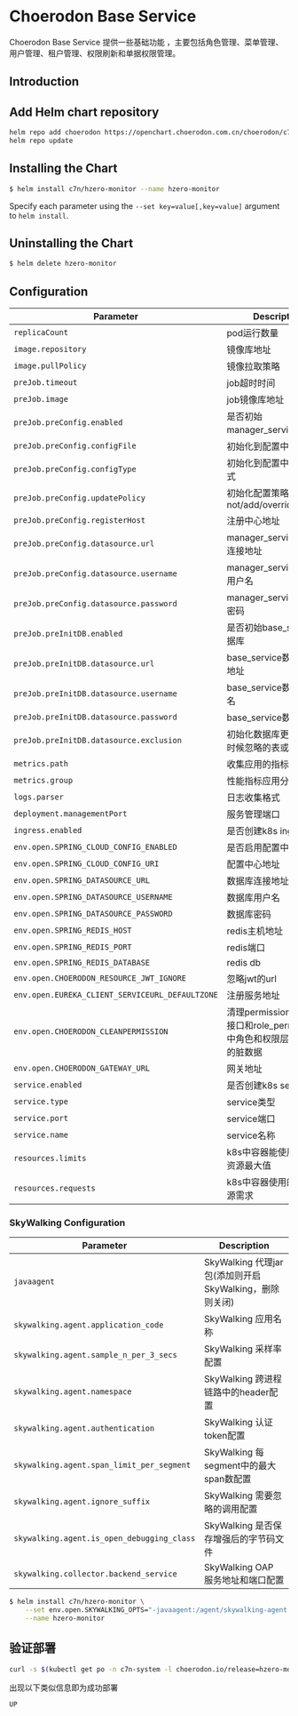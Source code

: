 # Choerodon Base Service
Choerodon Base Service 提供一些基础功能 ，主要包括角色管理、菜单管理、用户管理、租户管理、权限刷新和单据权限管理。
                              
## Introduction

## Add Helm chart repository

``` bash    
helm repo add choerodon https://openchart.choerodon.com.cn/choerodon/c7n
helm repo update
```

## Installing the Chart

```bash
$ helm install c7n/hzero-monitor --name hzero-monitor
```

Specify each parameter using the `--set key=value[,key=value]` argument to `helm install`.

## Uninstalling the Chart

```bash
$ helm delete hzero-monitor
```

## Configuration

Parameter | Description	| Default
--- |  ---  |  ---  
`replicaCount` | pod运行数量 | `1`
`image.repository` | 镜像库地址 | `registry.choerodon.com.cn/choerodon/hzero-monitor`
`image.pullPolicy` | 镜像拉取策略 | `IfNotPresent`
`preJob.timeout` | job超时时间 | `300`
`preJob.image` | job镜像库地址 | `registry.cn-hangzhou.aliyuncs.com/choerodon-tools/dbtool:0.6.4`
`preJob.preConfig.enabled`| 是否初始manager_service数据库 | `true`
`preJob.preConfig.configFile` | 初始化到配置中心文件名 | `application.yml`
`preJob.preConfig.configType` | 初始化到配置中心存储方式 | `k8s`
`preJob.preConfig.updatePolicy` | 初始化配置策略: not/add/override/update | `add`
`preJob.preConfig.registerHost` | 注册中心地址 | `http://register-server:8000`
`preJob.preConfig.datasource.url` | manager_service数据库连接地址 | `jdbc:mysql://localhost:3306/manager_service?useUnicode=true&characterEncoding=utf-8&useSSL=false&useInformationSchema=true&remarks=true`
`preJob.preConfig.datasource.username` | manager_service数据库用户名 | `choerodon`
`preJob.preConfig.datasource.password` | manager_service数据库密码 | `password`
`preJob.preInitDB.enabled` | 是否初始base_service数据库 | `true`
`preJob.preInitDB.datasource.url` | base_service数据库连接地址 | `jdbc:mysql://localhost:3306/base_service?useUnicode=true&characterEncoding=utf-8&useSSL=false&useInformationSchema=true&remarks=true`
`preJob.preInitDB.datasource.username` | base_service数据库用户名 | `choerodon`
`preJob.preInitDB.datasource.password` | base_service数据库密码 | `password`
`preJob.preInitDB.datasource.exclusion` | 初始化数据库更新数据的时候忽略的表或列 | `iam_user.hash_password,oauth_client.web_server_redirect_uri,oauth_ldap.server_address,oauth_ldap.object_class,iam_role.is_enabled,fd_organization.name`
`metrics.path` | 收集应用的指标数据路径 | `/actuator/prometheus`
`metrics.group` | 性能指标应用分组 | `spring-boot`
`logs.parser` | 日志收集格式 | `spring-boot`
`deployment.managementPort` | 服务管理端口 | `8031`
`ingress.enabled` | 是否创建k8s ingress | `false`
`env.open.SPRING_CLOUD_CONFIG_ENABLED` | 是否启用配置中心 | `true`
`env.open.SPRING_CLOUD_CONFIG_URI` | 配置中心地址 | `http://register-server:8000`
`env.open.SPRING_DATASOURCE_URL` | 数据库连接地址 | `jdbc:mysql://localhost/base_service?useUnicode=true&characterEncoding=utf-8&useSSL=false&useInformationSchema=true&remarks=true`
`env.open.SPRING_DATASOURCE_USERNAME` | 数据库用户名 | `choerodon`
`env.open.SPRING_DATASOURCE_PASSWORD` | 数据库密码 | `password`
`env.open.SPRING_REDIS_HOST` | redis主机地址 | `localhost`
`env.open.SPRING_REDIS_PORT` | redis端口 | `6379`
`env.open.SPRING_REDIS_DATABASE` | redis db | `1`
`env.open.CHOERODON_RESOURCE_JWT_IGNORE` |忽略jwt的url | `/favicon.ico`
`env.open.EUREKA_CLIENT_SERVICEURL_DEFAULTZONE` | 注册服务地址 | `http://register-server.io-choerodon:8000/eureka/`
`env.open.CHOERODON_CLEANPERMISSION` | 清理permission表中的旧接口和role_permission表中角色和权限层级不匹配的脏数据 | `false`
`env.open.CHOERODON_GATEWAY_URL` | 网关地址 | `http://api.staging.saas.hand-china.com`
`service.enabled` | 是否创建k8s service | `false`
`service.type` |  service类型 | `ClusterIP`
`service.port` | service端口 | `8030`
`service.name` | service名称 | `hzero-monitor`
`resources.limits` | k8s中容器能使用资源的资源最大值 | `3Gi`
`resources.requests` | k8s中容器使用的最小资源需求 | `2Gi`

### SkyWalking Configuration
Parameter | Description
--- |  --- 
`javaagent` | SkyWalking 代理jar包(添加则开启 SkyWalking，删除则关闭)
`skywalking.agent.application_code` | SkyWalking 应用名称
`skywalking.agent.sample_n_per_3_secs` | SkyWalking 采样率配置
`skywalking.agent.namespace` | SkyWalking 跨进程链路中的header配置
`skywalking.agent.authentication` | SkyWalking 认证token配置
`skywalking.agent.span_limit_per_segment` | SkyWalking 每segment中的最大span数配置
`skywalking.agent.ignore_suffix` | SkyWalking 需要忽略的调用配置
`skywalking.agent.is_open_debugging_class` | SkyWalking 是否保存增强后的字节码文件
`skywalking.collector.backend_service` | SkyWalking OAP 服务地址和端口配置

```bash
$ helm install c7n/hzero-monitor \
    --set env.open.SKYWALKING_OPTS="-javaagent:/agent/skywalking-agent.jar -Dskywalking.agent.application_code=hzero-monitor  -Dskywalking.agent.sample_n_per_3_secs=-1 -Dskywalking.collector.backend_service=oap.skywalking:11800" \
    --name hzero-monitor
```

## 验证部署
```bash
curl -s $(kubectl get po -n c7n-system -l choerodon.io/release=hzero-monitor -o jsonpath="{.items[0].status.podIP}"):8031/actuator/health | jq -r .status
```
出现以下类似信息即为成功部署

```bash
UP
```